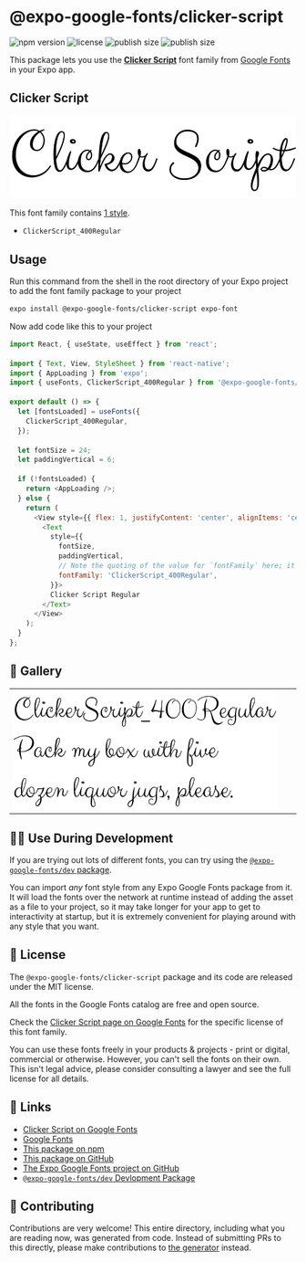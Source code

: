 # @expo-google-fonts/clicker-script

![npm version](https://flat.badgen.net/npm/v/@expo-google-fonts/clicker-script)
![license](https://flat.badgen.net/github/license/expo/google-fonts)
![publish size](https://flat.badgen.net/packagephobia/install/@expo-google-fonts/clicker-script)
![publish size](https://flat.badgen.net/packagephobia/publish/@expo-google-fonts/clicker-script)

This package lets you use the [**Clicker Script**](https://fonts.google.com/specimen/Clicker+Script) font family from [Google Fonts](https://fonts.google.com/) in your Expo app.

## Clicker Script

![Clicker Script](./font-family.png)

This font family contains [1 style](#-gallery).

- `ClickerScript_400Regular`

## Usage

Run this command from the shell in the root directory of your Expo project to add the font family package to your project
```sh
expo install @expo-google-fonts/clicker-script expo-font
```

Now add code like this to your project
```js
import React, { useState, useEffect } from 'react';

import { Text, View, StyleSheet } from 'react-native';
import { AppLoading } from 'expo';
import { useFonts, ClickerScript_400Regular } from '@expo-google-fonts/clicker-script';

export default () => {
  let [fontsLoaded] = useFonts({
    ClickerScript_400Regular,
  });

  let fontSize = 24;
  let paddingVertical = 6;

  if (!fontsLoaded) {
    return <AppLoading />;
  } else {
    return (
      <View style={{ flex: 1, justifyContent: 'center', alignItems: 'center' }}>
        <Text
          style={{
            fontSize,
            paddingVertical,
            // Note the quoting of the value for `fontFamily` here; it expects a string!
            fontFamily: 'ClickerScript_400Regular',
          }}>
          Clicker Script Regular
        </Text>
      </View>
    );
  }
};

```

## 🔡 Gallery


||||
|-|-|-|
|![ClickerScript_400Regular](./ClickerScript_400Regular.ttf.png)||||


## 👩‍💻 Use During Development

If you are trying out lots of different fonts, you can try using the [`@expo-google-fonts/dev` package](https://github.com/expo/google-fonts/tree/master/font-packages/dev#readme).

You can import *any* font style from any Expo Google Fonts package from it. It will load the fonts
over the network at runtime instead of adding the asset as a file to your project, so it may take longer
for your app to get to interactivity at startup, but it is extremely convenient
for playing around with any style that you want.

## 📖 License

The `@expo-google-fonts/clicker-script` package and its code are released under the MIT license.

All the fonts in the Google Fonts catalog are free and open source.

Check the [Clicker Script page on Google Fonts](https://fonts.google.com/specimen/Clicker+Script) for the specific license of this font family.

You can use these fonts freely in your products & projects - print or digital, commercial or otherwise. However, you can't sell the fonts on their own. This isn't legal advice, please consider consulting a lawyer and see the full license for all details.

## 🔗 Links

- [Clicker Script on Google Fonts](https://fonts.google.com/specimen/Clicker+Script)
- [Google Fonts](https://fonts.google.com/)
- [This package on npm](https://www.npmjs.com/package/@expo-google-fonts/clicker-script)
- [This package on GitHub](https://github.com/expo/google-fonts/tree/master/font-packages/clicker-script)
- [The Expo Google Fonts project on GitHub](https://github.com/expo/google-fonts)
- [`@expo-google-fonts/dev` Devlopment Package](https://github.com/expo/google-fonts/tree/master/font-packages/dev)

## 🤝 Contributing

Contributions are very welcome! This entire directory, including what you are reading now, was generated from code. Instead of submitting PRs to this directly, please make contributions to [the generator](https://github.com/expo/google-fonts/tree/master/packages/generator) instead.
